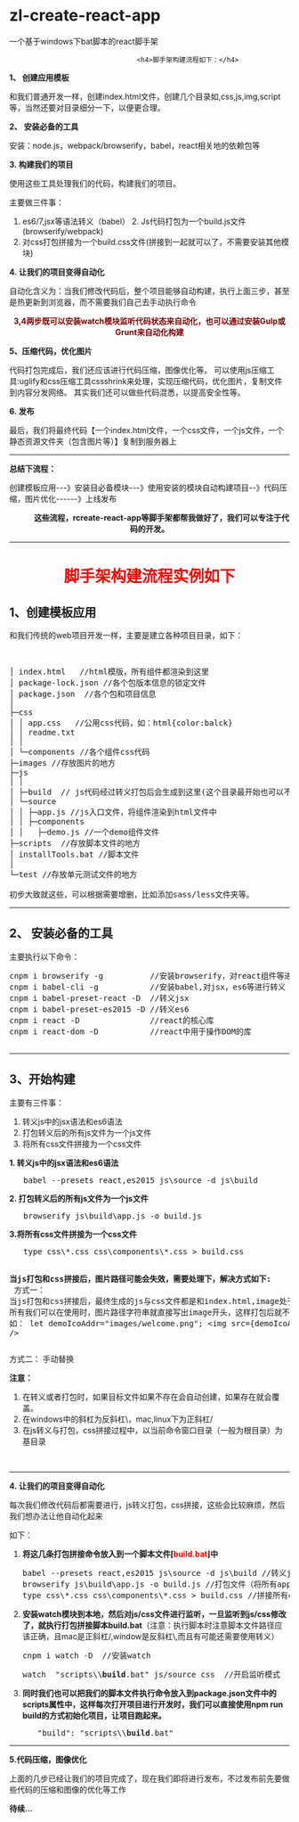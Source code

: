 # zl-create-react-app
一个基于windows下bat脚本的react脚手架

                                    <h4>脚手架构建流程如下：</h4>
<strong>1、 创建应用模板</strong>

和我们普通开发一样，创建index.html文件，创建几个目录如,css,js,img,script等，当然还要对目录细分一下，以便更合理。

<strong>2、 安装必备的工具</strong>

安装：node.js，webpack/browserify，babel，react相关地的依赖包等

<strong>3. 构建我们的项目</strong>

使用这些工具处理我们的代码，构建我们的项目。

主要做三件事：
1. es6/7,jsx等语法转义（babel）
2. Js代码打包为一个build.js文件(browserify/webpack)  
3. 对css打包拼接为一个build.css文件(拼接到一起就可以了，不需要安装其他模块)

<strong>4. 让我们的项目变得自动化</strong>

自动化含义为：当我们修改代码后，整个项目能够自动构建，执行上面三步，甚至是热更新到浏览器，而不需要我们自己去手动执行命令
<p style="text-align: center;"><span style="color: #800000;"><strong>3,4两步既可以安装watch模块监听代码状态来自动化，也可以通过安装Gulp或Grunt来自动化构建</strong></span></p>

<strong>5、压缩代码，优化图片</strong>

代码打包完成后，我们还应该进行代码压缩，图像优化等。
可以使用js压缩工具:uglify和css压缩工具cssshrink来处理，实现压缩代码，优化图片，复制文件到内容分发网络。
其实我们还可以做些代码混悉，以提高安全性等。

<strong>6. 发布</strong>

最后，我们将最终代码【一个index.html文件，一个css文件，一个js文件，一个静态资源文件夹（包含图片等）】复制到服务器上

<hr />

<strong>总结下流程：</strong>

创建模板应用---》安装目必备模块---》使用安装的模块自动构建项目--》代码压缩，图片优化------》上线发布

<p style="text-align: center;">           <strong>这些流程，rcreate-react-app等脚手架都帮我做好了，我们可以专注于代码的开发。</strong></p>


<hr />

<h1 style="text-align: center;"><span style="color: #ff0000;">脚手架构建流程实例如下</span></h1>
<h2>1、创建模板应用</h2>
和我们传统的web项目开发一样，主要是建立各种项目目录，如下：

&nbsp;
<pre>│ index.html   //html模版，所有组件都渲染到这里
│ package-lock.json //各个包版本信息的锁定文件
│ package.json  //各个包和项目信息
│ 
├─css 
│ │ app.css   //公用css代码，如：html{color:balck}
│ │ readme.txt
│ │ 
│ └─components //各个组件css代码
├─images //存放图片的地方
├─js
│ │ 
│ ├─build  // js代码经过转义打包后会生成到这里(这个目录最开始也可以不创建，在转义时，会自动生成的)
│ └─source 
│ │ ├─app.js //js入口文件，将组件渲染到html文件中 
│ │ ├─components
│ │   ├─demo.js //一个demo组件文件
├─scripts  //存放脚本文件的地方
│ installTools.bat //脚本文件
│ 
└─test //存放单元测试文件的地方

初步大致就这些，可以根据需要增删，比如添加sass/less文件夹等。</pre>

<hr />

<h2><strong>2、 安装必备的工具</strong></h2>
主要执行以下命令：
<pre>cnpm i browserify -g          //安装browserify，对react组件等进行打包（模块化解决方案之一，同webpack）
cnpm i babel-cli -g           //安装babel,对jsx，es6等进行转义
cnpm i babel-preset-react -D  //转义jsx
cnpm i babel-preset-es2015 -D //转义es6
cnpm i react -D               //react的核心库
cnpm i react-dom -D           //react中用于操作DOM的库

</pre>

<hr />

<h2>3、开始构建</h2>
主要有三件事：
<ol>
 	<li>转义js中的jsx语法和es6语法</li>
 	<li>打包转义后的所有js文件为一个js文件</li>
 	<li>将所有css文件拼接为一个css文件</li>
</ol>
<strong>1. 转义js中的jsx语法和es6语法 </strong>
<pre>   babel --presets react,es2015 js\source -d js\build</pre>
<strong>2. 打包转义后的所有js文件为一个js文件</strong>
<pre>   browserify js\build\app.js -o build.js</pre>
<strong>3.将所有css文件拼接为一个css文件</strong>
<pre>   type css\*.css css\components\*.css &gt; build.css

<strong>当js打包和css拼接后，图片路径可能会失效，需要处理下，解决方式如下:
</strong>
方式一：
当js打包和css拼接后，最终生成的js与css文件都是和index.html,image处于同一目录下，
所有我们可以在使用时，图片路径字符串就直接写出image开头，这样打包后就不会影响了。
如：
let demoIcoAddr="images/welcome.png";
&lt;img src={demoIcoAddr} /&gt;</pre>
方式二： 手动替换

<strong>注意：</strong>
<ol>
 	<li>在转义或者打包时，如果目标文件如果不存在会自动创建，如果存在就会覆盖。</li>
 	<li>在windows中的斜杠为反斜杠\，mac,linux下为正斜杠/</li>
 	<li>在js转义与打包，css拼接过程中，以当前命令窗口目录（一般为根目录）为基目录</li>
</ol>
&nbsp;

<hr />

<strong>4. 让我们的项目变得自动化</strong>

每次我们修改代码后都需要进行，js转义打包，css拼接，这些会比较麻烦，然后我们想办法让他自动化起来

如下：
<ol>
 	<li><strong>将这几条打包拼接命令放入到一个脚本文件[<span style="color: #800000;"><span style="color: #ff0000;">build.bat</span>]</span>中</strong>
<pre>
babel --presets react,es2015 js\source -d js\build //转义js文件
browserify js\build\app.js -o build.js //打包文件（将所有app.js文件依赖的js模块全部打包到一个文件中）
type css\*.css css\components\*.css &gt; build.css //拼接所有css文件为一个文件</pre>
</li>
 	<li><strong><strong>安装watch模块到本地，然后对js/css文件进行监听，一旦监听到js/css修改了，就执行打包拼接脚本build.bat</strong></strong>（注意：执行脚本时注意脚本文件路径应该正确，且mac是正斜杠/,window是反斜杠\,而且有可能还需要使用转义）
<pre>cnpm i watch -D  //安装watch</pre>
<pre>watch  "scripts\\<strong>build</strong>.bat" js/source css  //开启监听模式</pre>
</li>
 	<li><strong>同时我们也可以把我们的脚本文件执行命令放入到package.json文件中的scripts属性中，这样每次打开项目进行开发时，我们可以直接使用npm run build的方式初始化项目，让项目跑起来。</strong></li>
</ol>
<pre>      "build": "scripts\\<strong>build</strong>.bat"</pre>

<hr />

<strong>5.代码压缩，图像优化</strong>

上面的几步已经让我们的项目完成了，现在我们即将进行发布，不过发布前先要做些代码的压缩和图像的优化等工作

<b>待续...</b>


